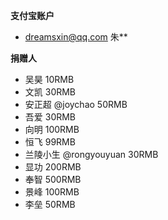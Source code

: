 **支付宝账户**
* dreamsxin@qq.com 朱**

**捐赠人**
* 吴昊 10RMB
* 文凯 30RMB
* 安正超 @joychao 50RMB
* 吾爱 30RMB
* 向明 100RMB
* 恒飞 99RMB
* 兰陵小生 @rongyouyuan 30RMB
* 显功 200RMB
* 奉智 500RMB
* 景峰 100RMB
* 李垒 50RMB
